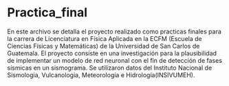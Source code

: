 # Practica_final
En este archivo se detalla el proyecto realizado como practicas finales para la carrera de Licenciatura en Física Aplicada en la ECFM
(Escuela de Ciencias Físicas y Matemáticas) de la Universidad de San Carlos de Guatemala. El proyecto consiste en una investigación para la plausibilidad 
de implementar un modelo de red neuronal con el fin de detección de fases sísmicas en un sismograma. Se utilizaron datos del Instituto Nacional de Sismologia, 
Vulcanologia, Meteorología e Hidrología(INSIVUMEH).
